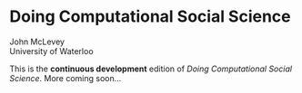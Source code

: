 # Doing Computational Social Science

John McLevey<br>
University of Waterloo

This is the **continuous development** edition of *Doing Computational Social Science*. More coming soon... 